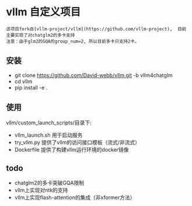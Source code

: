 # vllm 自定义项目

	该项目fork自[vllm-project/vllm](https://github.com/vllm-project),  目前主要实现了对chatglm2的多卡支持
	注意：由于glm2的GQA的group_num=2, 所以目前多卡只支持2卡。

## 安装

- git clone https://github.com/David-webb/vllm.git -b vllm4chatglm
- cd vllm
- pip install -e .

## 使用

vllm/custom_launch_scripts/目录下:

- vllm_launch.sh   用于启动服务
- try_vllm.py    提供了vllm的访问接口模板（流式/非流式）
- Dockerfile   提供了构建vllm运行环境的docker镜像

## todo

- chatglm2的多卡突破GQA限制
- vllm上实现对ntk的支持
- vllm上实现flash-attention的集成（非xformer方法）
